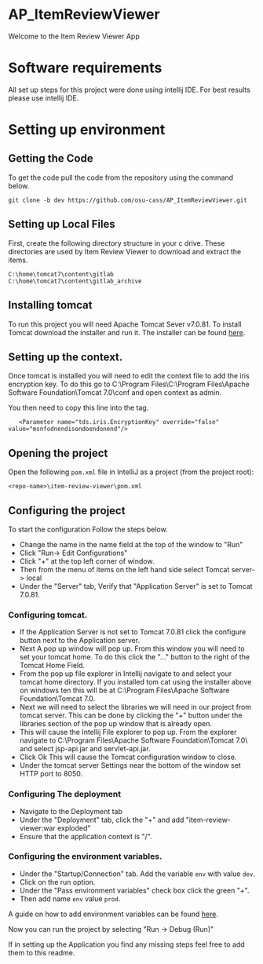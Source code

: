 # AP_ItemReviewViewer
Welcome to the Item Review Viewer App

# Software requirements
All set up steps for this project were done using intellij IDE. For best results please use intellij IDE.

# Setting up environment

## Getting the Code
To get the code pull the code from the repository using the command below.
```
git clone -b dev https://github.com/osu-cass/AP_ItemReviewViewer.git
```

## Setting up Local Files
First, create the following directory structure in your c drive. These directories are used by Item Review Viewer to download and extract the items.
```
C:\home\tomcat7\content\gitlab
C:\home\tomcat7\content\gitlab_archive
```

## Installing tomcat
To run this project you will need Apache Tomcat Sever v7.0.81. To install Tomcat download the installer and run it. The installer can be found [here](https://archive.apache.org/dist/tomcat/tomcat-7/v7.0.81/bin/apache-tomcat-7.0.81.exe).

## Setting up the context.
Once tomcat is installed you will need to edit the context file to add the iris encryption key. To do this go to C:\Program Files\C:\Program Files\Apache Software Foundation\Tomcat 7.0\conf and open context as admin.

You then need to copy this line into the <context> tag.
```
   <Parameter name="tds.iris.EncryptionKey" override="false" value="msnfodnendisondoendonend"/>
```

## Opening the project

 Open the following `pom.xml` file in IntelliJ as a project (from the project root):
```
<repo-name>\item-review-viewer\pom.xml
```

## Configuring the project
To start the configuration Follow the steps below.
- Change the name in the name field at the top of the window to "Run"
- Click "Run-> Edit Configurations"
- Click "+" at the top left corner of window.
- Then from the menu of items on the left hand side select Tomcat server-> local
- Under the "Server" tab, Verify that "Application Server" is set to Tomcat 7.0.81.

### Configuring tomcat.
- If the Application Server is not set to Tomcat 7.0.81 click the configure button next to the Application server.
- Next A pop up window will pop up. From this window you will need to set your tomcat home. To do this click the "..." button to the right of the Tomcat Home Field.
- From the pop up file explorer in Intellij navigate to and select your tomcat home directory. If you installed tom cat using the installer above on windows ten this will be at C:\Program Files\Apache Software Foundation\Tomcat 7.0.
- Next we will need to select the libraries we will need in our project from tomcat server. This can be done by clicking the "+" button under the libraries section of the pop up window that is already open.
- This will cause the Intellij File explorer to pop up. From the explorer navigate to C:\Program Files\Apache Software Foundation\Tomcat 7.0\ and select jsp-api.jar and servlet-api.jar.
- Click Ok This will cause the Tomcat configuration window to close.
- Under the tomcat server Settings near the bottom of the window set HTTP port to 8050.

### Configuring The deployment
- Navigate to the Deployment tab
- Under the "Deployment" tab, click the "+" and add "item-review-viewer:war exploded"
- Ensure that the application context is "/".

### Configuring the environment variables.
- Under the "Startup/Connection" tab. Add the variable `env` with value `dev`. 
- Click on the run option.
- Under the "Pass environment variables" check box click the green "+".
- Then add name `env` value `prod`.

A guide on how to add environment variables can be found [here](https://www.jetbrains.com/help/idea/run-debug-configuration-application.html#1).

Now you can run the project by selecting "Run -> Debug (Run)"

If in setting up the Application you find any missing steps feel free to add them to this readme.


